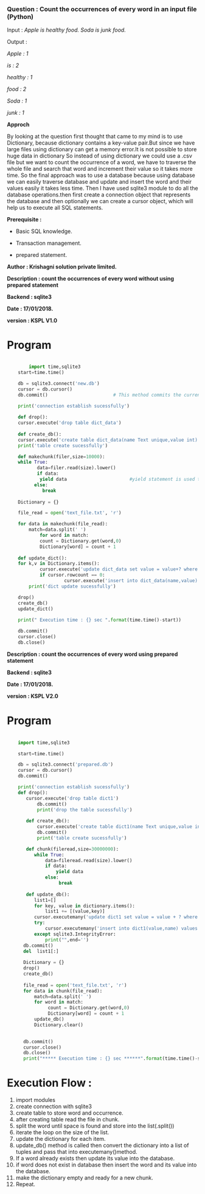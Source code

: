 ### Question : Count the occurrences of every word in an input file (Python) 

Input       : *Apple is healthy food. Soda is junk food.*

Output      : 

*Apple       : 1*  

*is          : 2*

*healthy     : 1*

*food        : 2*

*Soda        : 1*

*junk        : 1*

 **Approch**

By looking at the question first thought that came to my mind is to use Dictionary, because dictionary contains a key-value pair.But since we have large files using dictionary can get a memory error.It is not possible to store huge data in dictionary
So instead of using dictionary we could use a .csv file but we want to count the occurrence of a word, we have to traverse the whole file and search that word and increment their value so it takes more time.
So the final approach was to use a database because using database we can easily traverse database and update and insert the word and their values easily it takes less time.
Then I have used sqlite3 module to do all the database operations.then first create a connection object that represents the database and then optionally we can create a cursor object, which will help us to execute all SQL statements.

 **Prerequisite :** 
 
 -  Basic SQL knowledge.
 
 -  Transaction management.
 
 -  prepared statement.
 
 **Author      : Krishagni solution private limited.**

**Description : count the occurrences of every word  without using prepared statement**

**Backend     : sqlite3**

**Date        : 17/01/2018.**

**version     : KSPL V1.0**


# Program 

```python

        import time,sqlite3
	start=time.time()

	db = sqlite3.connect('new.db')
	cursor = db.cursor()
	db.commit()                        # This method commits the current transaction

	print('connection establish sucessfully')
	
	def drop():
   	cursor.execute('drop table dict_data')
   
	def create_db():
   	cursor.execute('create table dict_data(name Text unique,value int)')
	print('table create sucessfully')

	def makechunk(filer,size=10000):
   	while True:
       	   data=filer.read(size).lower()
           if data:
           	yield data                       #yield statement is used to define generators
       	  else:
          	 break
       
	Dictionary = {}

	file_read = open('text_file.txt', 'r')

	for data in makechunk(file_read):
   	    match=data.split(' ')
            for word in match:
       		count = Dictionary.get(word,0)
       		Dictionary[word] = count + 1
	
	def update_dict():
	for k,v in Dictionary.items():
     	    cursor.execute('update dict_data set value = value+? where name = ?',(v,k))
      	    if cursor.rowcount == 0:
                     cursor.execute('insert into dict_data(name,value) values (?,?)',(k,v))
        print('dict update sucessfully')  

	drop()
	create_db()
	update_dict()
	
	print(" Execution time : {} sec ".format(time.time()-start))

	db.commit()
	cursor.close()
	db.close()
```



**Description :  count the occurrences of every word using prepared statement**

**Backend     : sqlite3**

**Date        : 17/01/2018.**

**version     : KSPL V2.0**


# Program 

```python
	
	import time,sqlite3

	start=time.time()

	db = sqlite3.connect('prepared.db')
	cursor = db.cursor()
	db.commit()

	print('connection establish sucessfully')	
	def drop():
   	   cursor.execute('drop table dict1')
           db.commit()
           print('drop the table sucessfully')
   
       def create_db():
           cursor.execute('create table dict1(name Text unique,value int)')
           db.commit()
           print('table create sucessfully')

       def chunk(fileread,size=30000000):
          while True:
              data=fileread.read(size).lower()
              if data:
                  yield data
              else:
                   break
	
       def update_db():
          list1=[]
          for key, value in dictionary.items():
              list1 += [(value,key)]
          cursor.executemany('update dict1 set value = value + ? where name = ?',(list1))
          try:
              cursor.executemany('insert into dict1(value,name) values (?,?)',(list1))
          except sqlite3.IntegrityError:
              print("",end='')
      db.commit()
      del  list1[:]
 
      Dictionary = {}
      drop()
      create_db()
       
      file_read = open('text_file.txt', 'r')
      for data in chunk(file_read):
          match=data.split(' ')
          for word in match:
               count = Dictionary.get(word,0)
               Dictionary[word] = count + 1
          update_db()
          Dictionary.clear()

       
      db.commit()
      cursor.close()
      db.close()
      print("***** Execution time : {} sec ******".format(time.time()-start))

```
# Execution Flow :
1.  import modules 
2.  create connection with sqlite3
3.  create table to store word and occurrence.
4.  after creating table read the file in chunk.
5.  split the word until space is found and store into the list(.split())
6.  iterate the loop on the size of the list.
7.  update the dictionary for each item.
8.  update_db() method is called then convert the dictionary into a list of tuples and pass that into executemany()method.
9.  If a word already exists then update its value into the database.
10. if word does not exist in database then insert the word and its value into the database.
11. make the dictionary empty and ready for a new chunk. 
12. Repeat.

